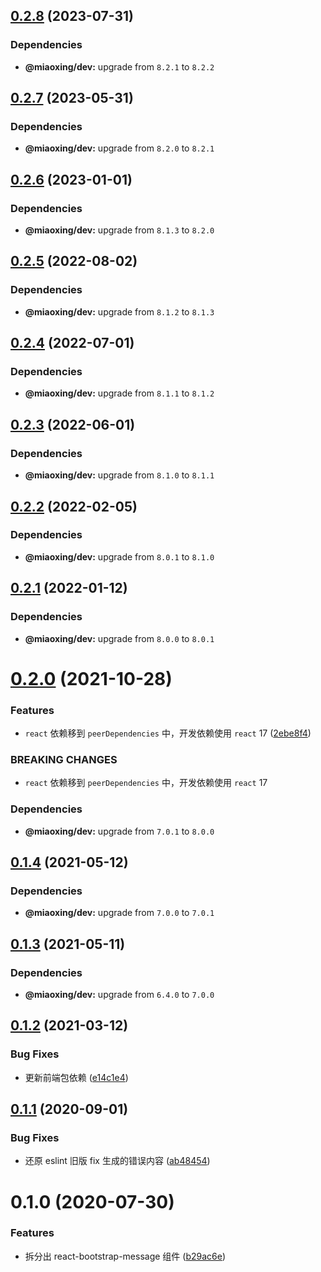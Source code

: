 ## [0.2.8](https://github.com/twinh/react-bootstrap-message/compare/v0.2.7...v0.2.8) (2023-07-31)





### Dependencies

* **@miaoxing/dev:** upgrade from `8.2.1` to `8.2.2`

## [0.2.7](https://github.com/twinh/react-bootstrap-message/compare/v0.2.6...v0.2.7) (2023-05-31)





### Dependencies

* **@miaoxing/dev:** upgrade from `8.2.0` to `8.2.1`

## [0.2.6](https://github.com/twinh/react-bootstrap-message/compare/v0.2.5...v0.2.6) (2023-01-01)





### Dependencies

* **@miaoxing/dev:** upgrade from `8.1.3` to `8.2.0`

## [0.2.5](https://github.com/twinh/react-bootstrap-message/compare/v0.2.4...v0.2.5) (2022-08-02)





### Dependencies

* **@miaoxing/dev:** upgrade from `8.1.2` to `8.1.3`

## [0.2.4](https://github.com/twinh/react-bootstrap-message/compare/v0.2.3...v0.2.4) (2022-07-01)





### Dependencies

* **@miaoxing/dev:** upgrade from `8.1.1` to `8.1.2`

## [0.2.3](https://github.com/twinh/react-bootstrap-message/compare/v0.2.2...v0.2.3) (2022-06-01)





### Dependencies

* **@miaoxing/dev:** upgrade from `8.1.0` to `8.1.1`

## [0.2.2](https://github.com/twinh/react-bootstrap-message/compare/v0.2.1...v0.2.2) (2022-02-05)





### Dependencies

* **@miaoxing/dev:** upgrade from `8.0.1` to `8.1.0`

## [0.2.1](https://github.com/twinh/react-bootstrap-message/compare/v0.2.0...v0.2.1) (2022-01-12)





### Dependencies

* **@miaoxing/dev:** upgrade from `8.0.0` to `8.0.1`

# [0.2.0](https://github.com/twinh/react-bootstrap-message/compare/v0.1.4...v0.2.0) (2021-10-28)


### Features

* `react` 依赖移到 `peerDependencies` 中，开发依赖使用 `react` 17 ([2ebe8f4](https://github.com/twinh/react-bootstrap-message/commit/2ebe8f4c99f6d29bae68730c8b8dffa252e4cc62))


### BREAKING CHANGES

* `react` 依赖移到 `peerDependencies` 中，开发依赖使用 `react` 17





### Dependencies

* **@miaoxing/dev:** upgrade from `7.0.1` to `8.0.0`

## [0.1.4](https://github.com/twinh/react-bootstrap-message/compare/v0.1.3...v0.1.4) (2021-05-12)





### Dependencies

* **@miaoxing/dev:** upgrade from `7.0.0` to `7.0.1`

## [0.1.3](https://github.com/twinh/react-bootstrap-message/compare/v0.1.2...v0.1.3) (2021-05-11)





### Dependencies

* **@miaoxing/dev:** upgrade from `6.4.0` to `7.0.0`

## [0.1.2](https://github.com/twinh/react-bootstrap-message/compare/v0.1.1...v0.1.2) (2021-03-12)


### Bug Fixes

* 更新前端包依赖 ([e14c1e4](https://github.com/twinh/react-bootstrap-message/commit/e14c1e4f991fe8df14ba50dd3cf4ff30f65b22d6))

## [0.1.1](https://github.com/twinh/react-bootstrap-message/compare/v0.1.0...v0.1.1) (2020-09-01)


### Bug Fixes

* 还原 eslint 旧版 fix 生成的错误内容 ([ab48454](https://github.com/twinh/react-bootstrap-message/commit/ab48454bc46302925772ef33f4e749b5ead184e1))

# 0.1.0 (2020-07-30)


### Features

* 拆分出 react-bootstrap-message 组件 ([b29ac6e](https://github.com/twinh/react-bootstrap-message/commit/b29ac6e40c68452885fdef10a3fadca748d77236))
